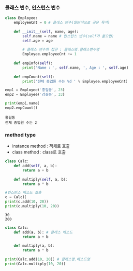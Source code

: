 ### 클래스 변수, 인스턴스 변수


```python
class Employee:
    employeeCnt = 0 # 클래스 변수(일반적으로 공유 목적)
    
    def __init__(self, name, age):
        self.name = name # 인스턴스 변수(self가 붙으면)
        self.age = age
        
        # 클래스 변수의 접근 : 클래스명.클래스변수명
        Employee.employeeCnt += 1
    
    def empInfo(self):
        print('Name : ', self.name, ', Age : ', self.age)
        
    def empCount(self):
        print('전체 종업원 수는 %d ' % Employee.employeeCnt)
```


```python
emp1 = Employee('홍길동', 23)
emp2 = Employee('강길동', 33)

print(emp1.name)
emp2.empCount()
```

    홍길동
    전체 종업원 수는 2 
    

### method type
- instance method : 객체로 호출
- class method : class로 호출


```python
class Calc:
    def add(self, a, b):
        return a + b
    
    def multiply(self, a, b):
        return a * b

#인스턴스 메소드 호출
c = Calc()
print(c.add(10, 20))
print(c.multiply(10, 20))


```

    30
    200
    


```python
class Calc:
    def add(a, b): # 클래스 메소드
        return a + b
    
    def multiply(a, b):
        return a * b
    
print(Calc.add(10, 20)) # 클래스명.메소드명    
print(Calc.multiply(10, 20))    
```
